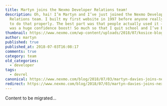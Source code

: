 ```yaml
---
title: Martyn joins the Nexmo Developer Relations team!
description: Oh, hai! I’m Martyn and I’ve just joined the Nexmo Developer
  Relations team. I built my first website in 1997 before anyone really knew how
  to do that properly. The best part was that people actually used it – which
  was a huge confidence boost! So much so that I quit school and I’ve been […]
thumbnail: https://www.nexmo.com/wp-content/uploads/2018/07/kosice-blog.jpg
author: martyn
published: true
published_at: 2018-07-03T16:08:17
comments: true
category: team
old_categories:
  - developer
tags:
  - devrel
canonical: https://www.nexmo.com/blog/2018/07/03/martyn-davies-joins-nexmo-dr
redirect: https://www.nexmo.com/blog/2018/07/03/martyn-davies-joins-nexmo-dr
---
```

Content to be migrated...